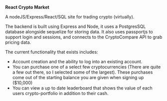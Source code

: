 
**React Crypto Market**

A nodeJS/Express/React/SQL site for trading crypto (virtually).

The backend is built using Express and Node, it uses a PostgresSQL database alongside sequelize for storing data. It also uses passportjs to support login and sessions, and connects to the CryptoCompare API to grab pricing data.

The current functionality that exists includes:

 - Account creation and the ability to log into an existing account.
 - You can purchase one of a select few cryptocurrencies (There are quite a few out there, so I selected some of the largest). These purchases come out of the starting balance you are given when signing up ($10,000)
 - You can view a up to date leaderboard that shows the value of each users crypto-portfolio in addition to their cash.
